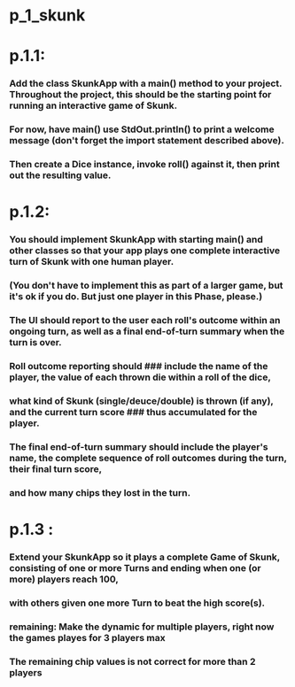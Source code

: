 # p_1_skunk
# p.1.1: 
  ### Add the class SkunkApp with a main() method to your project. Throughout the project, this should be the starting point for running an interactive game of Skunk. 
  ### For now, have main() use StdOut.println() to print a welcome message (don't forget the import statement described above). 
  ### Then create a Dice instance, invoke roll() against it, then print out the resulting value. 

# p.1.2:
### You should implement SkunkApp with starting main() and other classes so that your app plays one complete interactive turn of Skunk with one human player.
### (You don't have to implement this as part of a larger game, but it's ok if you do.  But just one player in this Phase, please.)
### The UI should report to the user each roll's outcome within an ongoing turn, as well as a final end-of-turn summary when the turn is over.  
### Roll outcome reporting should ### include the name of the player, the value of each thrown die within a roll of the dice, 
### what kind of Skunk (single/deuce/double) is thrown (if any), and the current turn score ### thus accumulated for the player. 
### The final end-of-turn summary should include the player's name, the complete sequence of roll outcomes during the turn, their final turn score, 
### and how many chips they lost in the turn. 

# p.1.3 :
### Extend your SkunkApp so it plays a complete Game of Skunk, consisting of one or more Turns and ending when one (or more) players reach 100,
### with others given one more Turn to beat the high score(s).
### remaining: Make the dynamic for multiple players, right now the games playes for 3 players max
### The remaining chip values is not correct for more than 2 players


